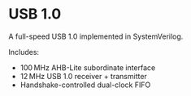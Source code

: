 # USB 1.0
A full-speed USB 1.0 implemented in SystemVerilog.

Includes:
- 100 MHz AHB-Lite subordinate interface
- 12 MHz USB 1.0 receiver + transmitter
- Handshake-controlled dual-clock FIFO  
